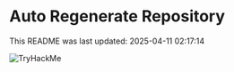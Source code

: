 # Auto Regenerate Repository

This README was last updated: 2025-04-11 02:17:14

 ![TryHackMe](https://tryhackme.com/badge/533634)